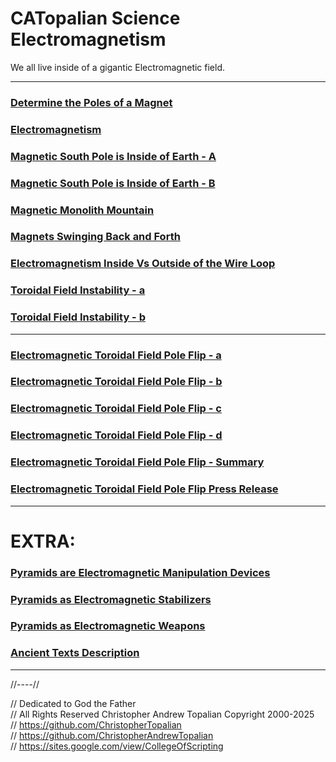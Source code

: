 # CATopalian Science Electromagnetism
We all live inside of a gigantic Electromagnetic field.  

---
 
 ### [Determine the Poles of a Magnet](src/determine_poles_of_magnet/determine_poles_of_magnet.md)  

  ### [Electromagnetism](src/electromagnetism/electromagnetism.md)  

### [Magnetic South Pole is Inside of Earth - A](src/magnetic_south_pole_is_inside_earth/magnetic_south_pole_is_inside_earth_a.md)  

### [Magnetic South Pole is Inside of Earth - B](src/magnetic_south_pole_is_inside_earth/magnetic_south_pole_is_inside_earth_b.md)  

### [Magnetic Monolith Mountain](src/magnetic_monolith_mountain/magnetic_monolith_mountain.md)  

### [Magnets Swinging Back and Forth](src/magnets_swinging_back_and_forth/magnets_swinging_back_and_forth.md)  

### [Electromagnetism Inside Vs Outside of the Wire Loop](src/electromagnetism_inside_vs_outside_of_the_wire_loop/electromagnetism_inside_vs_outside_of_the_wire_loop.md)  

### [Toroidal Field Instability - a](src/toroidal_field_instability/toroidal_field_instability_a.md)  

### [Toroidal Field Instability - b](src/toroidal_field_instability/toroidal_field_instability_b.md)  

---

### [Electromagnetic Toroidal Field Pole Flip - a](src/pole_flips/electromagnetic_toroidal_field_pole_flip_a.md)  

### [Electromagnetic Toroidal Field Pole Flip - b](src/pole_flips/electromagnetic_toroidal_field_pole_flip_b.md)  

### [Electromagnetic Toroidal Field Pole Flip - c](src/pole_flips/electromagnetic_toroidal_field_pole_flip_c.md)  

### [Electromagnetic Toroidal Field Pole Flip - d](src/pole_flips/electromagnetic_toroidal_field_pole_flip_d.md)  

### [Electromagnetic Toroidal Field Pole Flip - Summary](src/pole_flips/electromagnetic_toroidal_field_pole_flip_summary.md)  

### [Electromagnetic Toroidal Field Pole Flip Press Release](src/pole_flips/electromagnetic_toroidal_field_pole_flip_press_release.md)  

---

# EXTRA:

### [Pyramids are Electromagnetic Manipulation Devices](src/pyramids/pyramids_are_electromagnetic_manipulation_devices.md)  

### [Pyramids as Electromagnetic Stabilizers](src/pyramids/pyramids_as_electromagnetic_stabilizers.md)  

### [Pyramids as Electromagnetic Weapons](src/pyramids/pyramids_as_electromagnetic_weapons.md)  

### [Ancient Texts Description](src/ancient_texts_description/ancient_texts_description_a.md)  

---

//----//

// Dedicated to God the Father  
// All Rights Reserved Christopher Andrew Topalian Copyright 2000-2025  
// https://github.com/ChristopherTopalian  
// https://github.com/ChristopherAndrewTopalian  
// https://sites.google.com/view/CollegeOfScripting  

